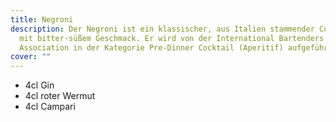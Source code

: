 ```yaml
---
title: Negroni
description: Der Negroni ist ein klassischer, aus Italien stammender Cocktail
  mit bitter-süßem Geschmack. Er wird von der International Bartenders
  Association in der Kategorie Pre-Dinner Cocktail (Aperitif) aufgeführt.
cover: ""
---
```

- 4cl Gin
- 4cl roter Wermut
- 4cl Campari